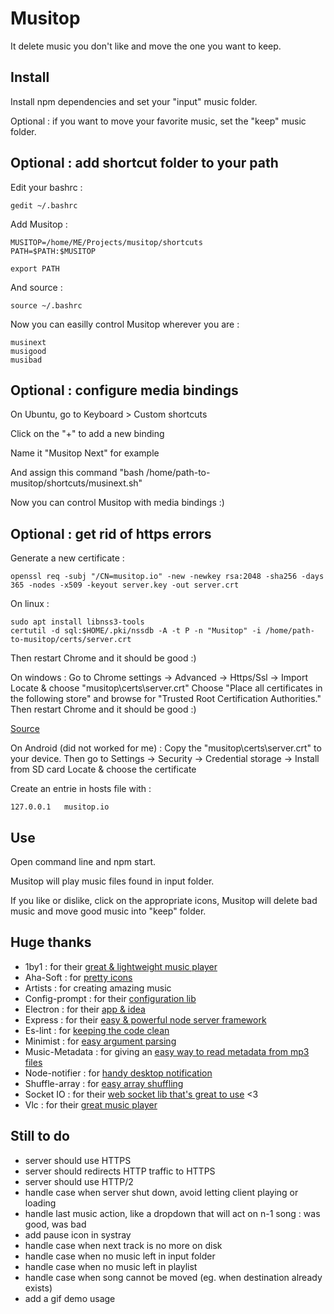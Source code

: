 # Musitop

It delete music you don't like and move the one you want to keep.


## Install

Install npm dependencies and set your "input" music folder.

Optional : if you want to move your favorite music, set the "keep" music folder.


## Optional : add shortcut folder to your path

Edit your bashrc :
```
gedit ~/.bashrc
```
Add Musitop :
```
MUSITOP=/home/ME/Projects/musitop/shortcuts
PATH=$PATH:$MUSITOP

export PATH
```
And source :
```
source ~/.bashrc
```
Now you can easilly control Musitop wherever you are :
```
musinext
musigood
musibad
```

## Optional : configure media bindings

On Ubuntu, go to Keyboard > Custom shortcuts

Click on the "+" to add a new binding

Name it "Musitop Next" for example

And assign this command "bash /home/path-to-musitop/shortcuts/musinext.sh"

Now you can control Musitop with media bindings :)

## Optional : get rid of https errors
Generate a new certificate :
```
openssl req -subj "/CN=musitop.io" -new -newkey rsa:2048 -sha256 -days 365 -nodes -x509 -keyout server.key -out server.crt
```

On linux :
```
sudo apt install libnss3-tools
certutil -d sql:$HOME/.pki/nssdb -A -t P -n "Musitop" -i /home/path-to-musitop/certs/server.crt
```
Then restart Chrome and it should be good :)

On windows :
Go to Chrome settings -> Advanced -> Https/Ssl -> Import
Locate & choose "musitop\certs\server.crt"
Choose "Place all certificates in the following store" and browse for "Trusted Root Certification Authorities." 
Then restart Chrome and it should be good :)

[Source](http://superuser.com/questions/104146/add-permanent-ssl-certificate-exception-in-chrome-linux/)

On Android (did not worked for me) :
Copy the "musitop\certs\server.crt" to your device.
Then go to Settings -> Security -> Credential storage -> Install from SD card 
Locate & choose the certificate

Create an entrie in hosts file with :
```
127.0.0.1   musitop.io
```

## Use

Open command line and npm start.

Musitop will play music files found in input folder.

If you like or dislike, click on the appropriate icons, Musitop will delete bad music and move good music into "keep" folder.


## Huge thanks

* 1by1 : for their [great & lightweight music player](http://mpesch3.de1.cc/1by1.html)
* Aha-Soft : for [pretty icons](https://www.iconfinder.com/aha-soft)
* Artists : for creating amazing music
* Config-prompt : for their [configuration lib](https://github.com/ironSource/node-config-prompt)
* Electron : for their [app & idea](http://electron.atom.io/)
* Express : for their [easy & powerful node server framework](http://expressjs.com/)
* Es-lint : for [keeping the code clean](http://eslint.org/)
* Minimist : for [easy argument parsing](https://github.com/substack/minimist)
* Music-Metadata : for giving an [easy way to read metadata from mp3 files](https://github.com/leetreveil/musicmetadata)
* Node-notifier : for [handy desktop notification](https://github.com/mikaelbr/node-notifier)
* Shuffle-array : for [easy array shuffling](https://github.com/pazguille/shuffle-array)
* Socket IO : for their [web socket lib that's great to use](http://socket.io/) <3
* Vlc : for their [great music player](http://www.videolan.org/vlc/)


## Still to do

* server should use HTTPS
* server should redirects HTTP traffic to HTTPS
* server should use HTTP/2
* handle case when server shut down, avoid letting client playing or loading
* handle last music action, like a dropdown that will act on n-1 song : was good, was bad
* add pause icon in systray
* handle case when next track is no more on disk
* handle case when no music left in input folder
* handle case when no music left in playlist
* handle case when song cannot be moved (eg. when destination already exists)
* add a gif demo usage
